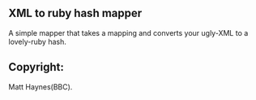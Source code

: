 XML to ruby hash mapper
-----------------------

A simple mapper that takes a mapping and converts your ugly-XML to a lovely-ruby hash.


Copyright:
----------
Matt Haynes(BBC).
